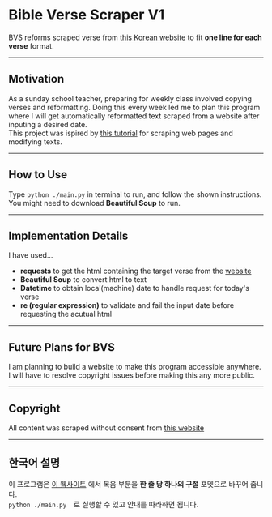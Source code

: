 
# Bible Verse Scraper V1
BVS reforms scraped verse from [this Korean website](https://missa.cbck.or.kr/DailyMissa/20210503) to fit **one line for each verse** format.

___
## Motivation
As a sunday school teacher, preparing for weekly class involved copying verses and reformatting. Doing this every week led me to plan this program where I will get automatically reformatted text scraped from a website after inputing a desired date.  
This project was ispired by [this tutorial](https://realpython.com/beautiful-soup-web-scraper-python/) for scraping web pages and modifying texts.

---
## How to Use
Type ``
python ./main.py
`` in terminal to run, and follow the shown instructions. You might need to download **Beautiful Soup** to run.

---
## Implementation Details
I have used...
- **requests** to get the html containing the target verse from the [website](https://missa.cbck.or.kr/DailyMissa/20210503)
- **Beautiful Soup** to convert html to text
- **Datetime** to obtain local(machine) date to handle request for today's verse
- **re (regular expression)** to validate and fail the input date before requesting the acutual html

___
## Future Plans for BVS
I am planning to build a website to make this program accessible anywhere. I will have to resolve copyright issues before making this any more public.

---
## Copyright
All content was scraped without consent from [this website](https://missa.cbck.or.kr/DailyMissa/20210503)

---
## 한국어 설명
이 프로그램은 [이 웹사이트](https://missa.cbck.or.kr/DailyMissa/20210503) 에서 복음 부분을 **한 줄 당 하나의 구절** 포멧으로 바꾸어 줍니다.  
``python ./main.py  ``로 실행할 수 있고 안내를 따라하면 됩니다. 